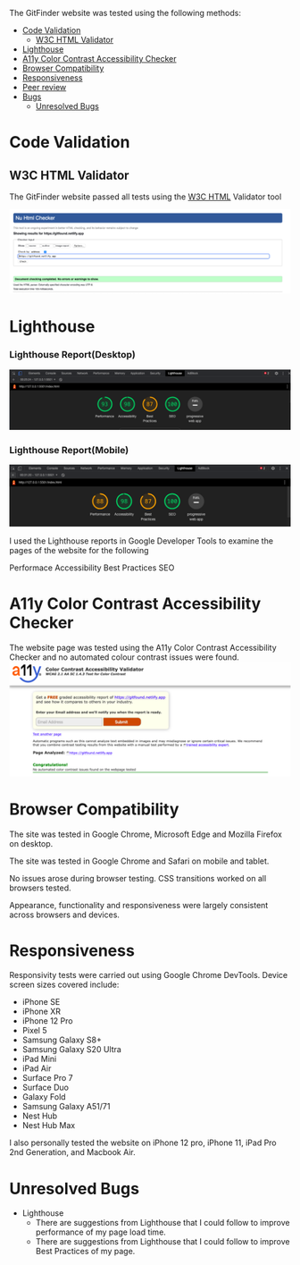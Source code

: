 The GitFinder website was tested using the following methods:

- [Code Validation](https://github.com/AviweMbolekwa/GitFinder#code-validation)
  - [W3C HTML Validator](https://github.com/AviweMbolekwa/GitFinder#w3c-html-validator)
- [Lighthouse](https://github.com/AviweMbolekwa/GitFinder#lighthouse)
- [A11y Color Contrast Accessibility Checker](https://github.com/AviweMbolekwa/GitFinder#a11y-color-contrast-accessibility-checker)
- [Browser Compatibility](https://github.com/AviweMbolekwa/GitFinder#browser-compatibility)
- [Responsiveness](https://github.com/AviweMbolekwa/GitFinder#responsiveness)
- [Peer review](https://github.com/AviweMbolekwa/GitFinder#peer-review)
- [Bugs](https://github.com/AviweMbolekwa/GitFinder#bugs)
  - [Unresolved Bugs](https://github.com/AviweMbolekwa/GitFinder#unresolved-bugs)
 
# Code Validation

## W3C HTML Validator
The GitFinder website passed all tests using the [W3C HTML](https://validator.w3.org) Validator tool

![HTML Checker.](/assets/readme/htmlchecker.jpg)

# Lighthouse
### Lighthouse Report(Desktop)
![Lighthouse Report for Desktop.](/assets/readme/desktopspeed.jpg)

### Lighthouse Report(Mobile)
![Lighthouse Report for Desktop.](/assets/readme/mobilespeed.jpg)

I used the Lighthouse reports in Google Developer Tools to examine the pages of the website for the following

Performace
Accessibility
Best Practices
SEO

# A11y Color Contrast Accessibility Checker
The website page was tested using the A11y Color Contrast Accessibility Checker and no automated colour contrast issues were found.
![Color Contrast Checker.](/assets/readme/colorValidator.jpg)

# Browser Compatibility
The site was tested in Google Chrome, Microsoft Edge and Mozilla Firefox on desktop.

The site was tested in Google Chrome and Safari on mobile and tablet.

No issues arose during browser testing. CSS transitions worked on all browsers tested.

Appearance, functionality and responsiveness were largely consistent across browsers and devices. 

# Responsiveness

Responsivity tests were carried out using Google Chrome DevTools. Device screen sizes covered include:

- iPhone SE
- iPhone XR
- iPhone 12 Pro
- Pixel 5
- Samsung Galaxy S8+
- Samsung Galaxy S20 Ultra
- iPad Mini
- iPad Air
- Surface Pro 7
- Surface Duo
- Galaxy Fold
- Samsung Galaxy A51/71
- Nest Hub
- Nest Hub Max
  
I also personally tested the website on iPhone 12 pro, iPhone 11, iPad Pro 2nd Generation, and Macbook Air.

# Unresolved Bugs
- Lighthouse
  - There are suggestions from Lighthouse that I could follow to improve performance of my page load time.
  - There are suggestions from Lighthouse that I could follow to improve Best Practices of my page.

